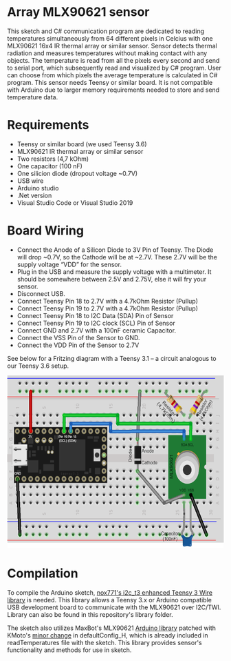 # Array MLX90621 sensor

This sketch and C# communication program are dedicated to reading temperatures simultaneously from 64 different pixels in Celcius with one MLX90621 16x4 IR thermal array or similar sensor. Sensor detects thermal radiation and measures temperatures without making contact with any objects. The temperature is read from all the pixels every second and send to serial port, which subsequently read and visualized by C# program. User can choose from which pixels the average temperature is calculated in C# program. This sensor needs Teensy or similar board. It is not compatible with Arduino due to larger memory requirements needed to store and send temperature data.


# Requirements

- Teensy or similar board (we used Teensy 3.6)
- MLX90621 IR thermal array or similar sensor
- Two resistors (4,7 kOhm)
- One capacitor (100 nF)
- One silicion diode (dropout voltage  ~0.7V)
- USB wire
- Arduino studio
- .Net version
- Visual Studio Code or Visual Studio 2019

# Board Wiring

- Connect the Anode of a Silicon Diode to 3V Pin of Teensy. The Diode will drop ~0.7V, so the Cathode will be at ~2.7V. These 2.7V will be the supply voltage “VDD” for the sensor.
- Plug in the USB and measure the supply voltage with a multimeter. It should be somewhere between 2.5V and 2.75V, else it will fry your sensor.
- Disconnect USB.
- Connect Teensy Pin 18 to 2.7V with a 4.7kOhm Resistor (Pullup)
- Connect Teensy Pin 19 to 2.7V with a 4.7kOhm Resistor (Pullup)
- Connect Teensy Pin 18 to I2C Data (SDA) Pin of Sensor
- Connect Teensy Pin 19 to I2C clock (SCL) Pin of Sensor
- Connect GND and 2.7V with a 100nF ceramic Capacitor.
- Connect the VSS Pin of the Sensor to GND.
- Connect the VDD Pin of the Sensor to 2.7V

 See below for a Fritzing diagram with a Teensy 3.1 – a circuit analogous to our Teensy 3.6 setup. 
 
<img src= "https://github.com/Mikkevaris/controlledptt-sensor/blob/master/array-mlx-sensor/Board_wiring.png" height="400" width="600">

# Compilation

To compile the Arduino sketch, [nox771's i2c_t3 enhanced Teensy 3 Wire library](https://github.com/nox771/i2c_t3) is needed. This library allows a Teensy 3.x or Arduino compatible USB development board to communicate with the MLX90621 over I2C/TWI. Library can also be found in this repository's library folder.

The sketch also utilizes MaxBot's MLX90621 [Arduino library](https://forum.arduino.cc/index.php?topic=126244.0) patched with KMoto's [minor change](https://forum.arduino.cc/index.php?topic=126244.msg2307588#msg2307588) in defaultConfig_H, which is already included in readTemperatures file with the sketch. This library provides sensor's functionality and methods for use in sketch.

